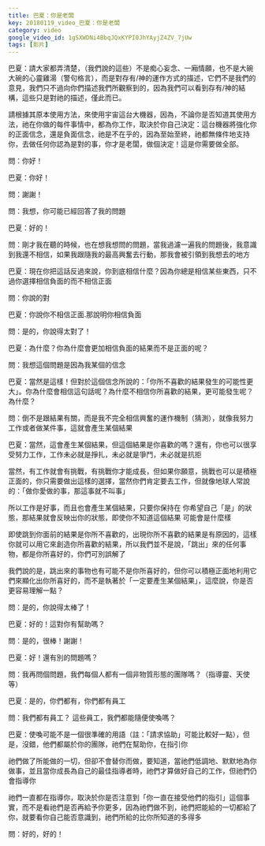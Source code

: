 ```yaml
---
title: 巴夏：你是老闆
key: 20180119_video_巴夏：你是老闆
category: video
google_video_id: 1gSXWDNi4BbqJQxKYPI0JhYAyjZ4ZV_7jUw
tags: [影片]
---
```


巴夏：請大家都弄清楚，（我們說的這些）不是痴心妄念、一廂情願，也不是大碗大碗的心靈雞湯（警句格言），而是對存有/神的運作方式的描述，它們不是我們的意見，我們只不過向你們描述我們所觀察到的，因為我們可以看到存有/神的結構，這些只是對祂的描述，僅此而已。

請根據其原本使用方法，來使用宇宙這台大機器，因為，不論你是否知道其使用方法，祂在你做的每件事情中，都為你工作，取決於你自己決定：這台機器將強化你的正面信念，還是負面信念，祂是不在乎的，因為至始至終，祂都無條件地支持你，去做任何你認為是對的事，你才是老闆，做個決定！這是你需要做全部。

問：你好！

巴夏：你好！

問：謝謝！

問：我想，你可能已經回答了我的問題

巴夏：好的！

問：剛才我在聽的時候，也在想我想問的問題，當我過濾一遍我的問題後，我意識到我還不相信，如果我跟隨我的最高興奮去行動，那我會被引領到我想去的地方

巴夏：現在你把這話反過來說，你到底相信什麼？因為你總是相信某些東西，只不過你選擇相信負面的而不相信正面

問：你說的對

巴夏：你說你不相信正面.那說明你相信負面

問：是的，你說得太對了！

巴夏：為什麼？你為什麼會更加相信負面的結果而不是正面的呢？

問：我想這個問題是因為我某個的信念

巴夏：當然是這樣！但對於這個信念所說的：「你所不喜歡的結果發生的可能性更大」。你為什麼會相信這句話呢？為什麼不相信你所喜歡的結果，更可能發生呢？為什麼？

問：倒不是跟結果有關，而是我不完全相信興奮的運作機制（猜測），就像我努力工作或者做某件事，這就會產生某個結果

巴夏：當然，這會產生某個結果，但這個結果是你喜歡的嗎？還有，你也可以很享受努力工作，工作未必就是掙扎，未必就是爭鬥，未必就是抗拒

當然，有工作就會有挑戰，有挑戰你才能成長，但如果你願意，挑戰也可以是積極正面的，你只需要做出這樣的選擇，當然你們肯定要去工作，但就像地球人常說的：「做你愛做的事，那這事就不叫事」

所以工作是好事，而且也會產生某個結果，只要你保持在 你希望自己「是」的狀態，那結果就會反映出你的狀態，即使你不知道這個結果 可能會是什麼樣

即使跳到你面前的結果是你所不喜歡的，出現你所不喜歡的結果是有原因的，這樣你就可以用它來創造你所喜歡的結果，所以我們並不是說，「跳出」來的任何事物，都是你所喜好的，你們可別誤解了

我們說的是，跳出來的事物也有可能不是你所喜好的，但你可以積極正面地利用它們來顯化出你所喜好的，而不是執著於「一定要產生某個結果」，這麼說，你是否更容易理解一點？

問：是的，你說得太棒了！

巴夏：好的！這對你有幫助嗎？

問：是的，很棒！謝謝！

巴夏：好！還有別的問題嗎？

問：我再問個問題，我們每個人都有一個非物質形態的團隊嗎？（指導靈、天使等）

巴夏：是的，你們都有，你們都有員工

問：我們都有員工？ 這些員工，我們都能隨便使喚嗎？

巴夏：使喚可能不是一個很準確的用語（註：「請求協助」可能比較好一點），但是，沒錯，他們都屬於你的團隊，祂們在幫助你，在指引你

祂們做了所能做的一切，但卻不會替你而做，要知道，當祂們低調地、默默地為你做事，並且當你成長為自己的最佳指導者時，祂們才算做好自己的工作，但祂們仍會指導你

祂們一直都在指導你，取決於你是否注意到「你一直在接受他們的指引」這個事實，而不是看祂們是否再給予你更多，因為祂們做不到，祂們把能給的一切都給了你，就要看你自己能否意識到，祂們所給的比你所知道的多得多

問：好的，好的！
